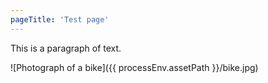 ```yaml
---
pageTitle: 'Test page'
---
```


This is a paragraph of text.

![Photograph of a bike]({{ processEnv.assetPath }}/bike.jpg)
